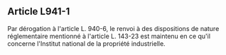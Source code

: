 Article L941-1
----
Par dérogation à l'article L. 940-6, le renvoi à des dispositions de nature
réglementaire mentionné à l'article L. 143-23 est maintenu en ce qu'il concerne
l'Institut national de la propriété industrielle.
